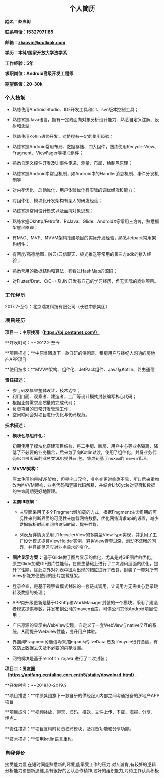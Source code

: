<h2 align = "center">个人简历</h1>

**姓名：赵应树**

**联系电话：15327971185**

**邮箱：zhaovin@outlook.com**

**学历：本科/国家开放大学法学系**

**工作经验：5年**

**求职岗位：Android高级开发工程师**

**期望薪资：20-30k**

### 个人技能

- 熟练使⽤Android Studio、IDE开发⼯具和git、svn版本控制工具；
- 熟练掌握Java语言，拥有一定的面向对象分析设计能力，熟悉自定义注解、反射和泛型;
- 熟练使用Kotlin语⾔开发，对协程有一定的使用经验；
- 熟练掌握Android常用布局、数据存储、四大组件，熟练使用RecyclerView、Fragment、ViewPager等核心组件；
- 熟悉自定义控件开发及UI事件传递、测量、布局、绘制等原理；
- 熟练掌握Android中常见机制，如Android中的Handler消息机制、事件分发机制等；
- 对内存优化，启动优化，用户体验优化有实际的调优经验和能力；
- 对组件化、模块化开发架构有深入的研发经验；
- 熟练掌握常用设计模式以及面向对象思想；
- 熟练掌握Okhttp/Retrofit、RxJava、Glide、AndroidX等常用三方库，熟悉框架底层原理；
- 有MVC、MVP、MVVM架构搭建项目的实际开发经验，熟悉Jetpack常用架构组件；

- 有百度/高德地图、融云/云信聊天、极光推送等常用的第三方sdk的接入经验；
- 熟悉常用的数据结构和算法，有看过HashMap的源码；

- 对Flutter/Drat、C/C++及JNI开发有自己的学习经历，但无实际的商业项目。

### 工作经历

2017.2-至今：北京瑞友科技有限公司（长驻中原集团）

### 项目经历

**项目一：中原找房（https://bj.centanet.com/）**

**开发时间：**2017.2-至今

**项目描述：**中原集团旗下一款自研的供购房、租房用户与经纪人沟通的房地产APP项目

**使用技术：**MVVM架构、组件化、JetPack组件、Java与Kotlin、路由通信

**责任描述：**

- 参与研发框架整体设计，技术选型；
- 利用门面、观察者、建造者，工厂等设计模式封装编写核心代码；
- 根据业务需求高质量的完成代码；
-  负责项目的日常开发管理工作；
- 空闲时间会对项⽬进⾏优化与代码规范。

**技术描述：**

- **模块化与组件化：**

  初期使用了模块化搭建项目结构，将二手房、新房、用户中心等业务隔离，降低了不必要的业务耦合，后来为了向Kotlin过渡，使用了组件化，并将业务代码以自带页面的业务类SDK提供arr包，集成到基于nexus的maven管理。

- **MVVM架构：**

  原本使用的是MVP架构，但是接口冗余，业务变更时修改不易，所以后来重构改为MVVM架构，业务代码和逻辑代码解耦，并结合LiftCycle对界面和数据的生命周期更好地管理。

- **主要UI框架：**

  - 主界面采用了多个Fragment懒加载的方式，根据Fragment生命周期的可见性来判断界面的可见性来加载网络数据，优化网络请求api的设置，减少数据解析时间和网络访问时间，提升性能。

  - 列表及详情页采用了RecyclerView的多类型ViewType实现，并采用了工厂设计模式提供ViewHolder实例，避免View嵌套过深，滑动不流畅的问题，并且能灵活应对业务需求的变化。

- **图片显示方案：**
  基于Glide做了图片显示的优化，尤其是对GIF图片的优化，原生Glide加载GIF图片性能低，在原生基础上进行了二次源码层面的优化，提升了性能，除此之外对列表中图片出现的错位进行了改良，封装了一套对所有View都能方便使用的图片加载框架。

- 登录检查，是基于观察者模式封装的一套链式调用，让调用方无需关心登录跳转及数据的处理；

- APP内升级更新是基于OKhttp和WorkManager封装的一个模块，采用了建造者模式提供参数，并发布到公司的maven仓库，可供公司其他Android项目使用；

- 广告房源的显示由WebView实现，自定义了一套WebView与native交互的系统，从而提升Webview性能，提升用户体验。

- 界面间Fragment的通信均采用jetpack的liveData 已及lifecycle进行通信，有效防止数据丢失及不必要的内存泄漏。

- 网络模块是基于retrofit + rxjava 进行了二次封装；



**项目二：房友圈（https://apifang.centaline.com.cn/h5/static/download.html）**

**开发时间：**2018.10-2019.3

**项⽬描述：**中原集团旗下一款自研的供经纪人内部之间沟通报备的房地产APP项目 

**项⽬成份：**视频播放、聊天、扫码、推送、⽂件上传、下载、海报、分享、埋点… 

**责任描述：**项目重构时负责扫码模块，及报备功能和分享功能。

**技术描述：**使用kotlin语言重构。

### 自我评价

​			接受能力强,在短时间能熟悉新的环境,能承受工作的压力,对人诚肯,有较好的逻辑分析能力和创新思维,具有很好的团队合作精神,较好的组织能力,对待工作认真积极